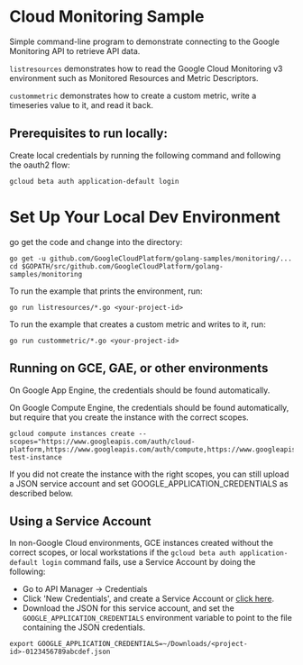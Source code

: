 # Cloud Monitoring Sample

Simple command-line program to demonstrate connecting to the Google
Monitoring API to retrieve API data.

`listresources` demonstrates how to read the Google Cloud Monitoring v3 environment such as
 Monitored Resources and Metric Descriptors.

`custommetric` demonstrates how to create a custom metric, write a timeseries value to it,
and read it back.


## Prerequisites to run locally:

Create local credentials by running the following command and following the oauth2 flow:

    gcloud beta auth application-default login

# Set Up Your Local Dev Environment

go get the code and change into the directory:

    go get -u github.com/GoogleCloudPlatform/golang-samples/monitoring/...
    cd $GOPATH/src/github.com/GoogleCloudPlatform/golang-samples/monitoring

To run the example that prints the environment, run:

    go run listresources/*.go <your-project-id>

To run the example that creates a custom metric and writes to it, run:

    go run custommetric/*.go <your-project-id>


## Running on GCE, GAE, or other environments

On Google App Engine, the credentials should be found automatically.

On Google Compute Engine, the credentials should be found automatically, but require that
you create the instance with the correct scopes. 

    gcloud compute instances create --scopes="https://www.googleapis.com/auth/cloud-platform,https://www.googleapis.com/auth/compute,https://www.googleapis.com/auth/compute.readonly" test-instance

If you did not create the instance with the right scopes, you can still upload a JSON service 
account and set GOOGLE_APPLICATION_CREDENTIALS as described below.


## Using a Service Account

In non-Google Cloud environments, GCE instances created without the correct scopes, or local
workstations if the `gcloud beta auth application-default login` command fails, use a Service 
Account by doing the following:

* Go to API Manager -> Credentials
* Click 'New Credentials', and create a Service Account or [click  here](https://console.cloud.google.com/project/_/apiui/credential/serviceaccount).
* Download the JSON for this service account, and set the `GOOGLE_APPLICATION_CREDENTIALS`
 environment variable to point to the file containing the JSON credentials.

```export GOOGLE_APPLICATION_CREDENTIALS=~/Downloads/<project-id>-0123456789abcdef.json```
